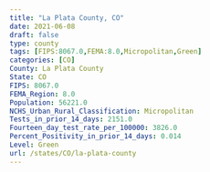 ```yaml
---
title: "La Plata County, CO"
date: 2021-06-08
draft: false
type: county
tags: [FIPS:8067.0,FEMA:8.0,Micropolitan,Green]
categories: [CO]
County: La Plata County
State: CO
FIPS: 8067.0
FEMA_Region: 8.0
Population: 56221.0
NCHS_Urban_Rural_Classification: Micropolitan
Tests_in_prior_14_days: 2151.0
Fourteen_day_test_rate_per_100000: 3826.0
Percent_Positivity_in_prior_14_days: 0.014
Level: Green
url: /states/CO/la-plata-county
---
```



